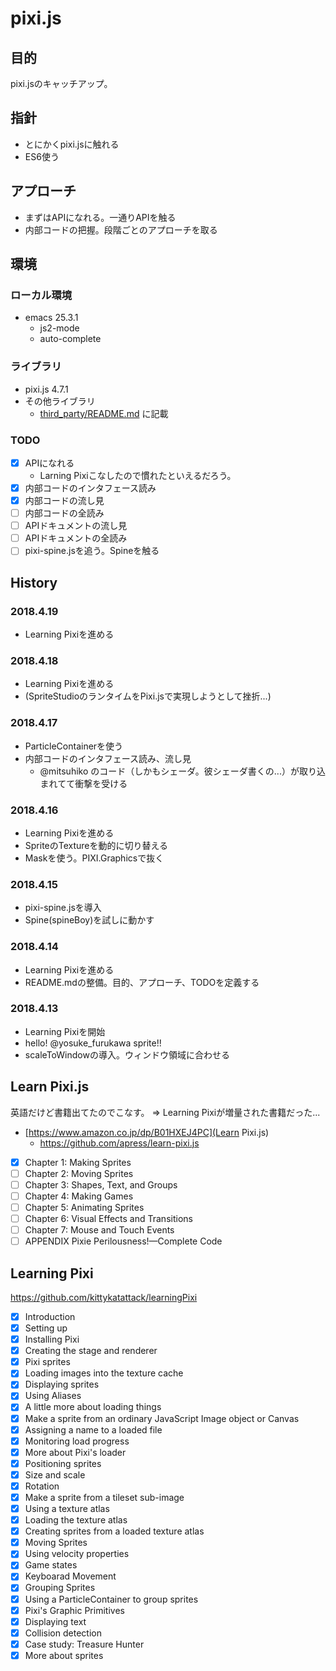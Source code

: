 # pixi.js

## 目的

pixi.jsのキャッチアップ。

## 指針

 - とにかくpixi.jsに触れる
 - ES6使う

## アプローチ

 - まずはAPIになれる。一通りAPIを触る
 - 内部コードの把握。段階ごとのアプローチを取る

## 環境

### ローカル環境

 - emacs 25.3.1
   - js2-mode
   - auto-complete

### ライブラリ

 - pixi.js 4.7.1
 - その他ライブラリ
   - [third_party/README.md](/third_party/README.md) に記載

### TODO

 - [x] APIになれる
   - Larning Pixiこなしたので慣れたといえるだろう。
 - [x] 内部コードのインタフェース読み
 - [x] 内部コードの流し見
 - [ ] 内部コードの全読み
 - [ ] APIドキュメントの流し見
 - [ ] APIドキュメントの全読み
 - [ ] pixi-spine.jsを追う。Spineを触る

## History

### 2018.4.19

 - Learning Pixiを進める

### 2018.4.18

 - Learning Pixiを進める
 - (SpriteStudioのランタイムをPixi.jsで実現しようとして挫折...)

### 2018.4.17

 - ParticleContainerを使う
 - 内部コードのインタフェース読み、流し見
   - @mitsuhiko のコード（しかもシェーダ。彼シェーダ書くの...）が取り込まれてて衝撃を受ける

### 2018.4.16

 - Learning Pixiを進める
 - SpriteのTextureを動的に切り替える
 - Maskを使う。PIXI.Graphicsで抜く

### 2018.4.15

 - pixi-spine.jsを導入
 - Spine(spineBoy)を試しに動かす

### 2018.4.14

 - Learning Pixiを進める
 - README.mdの整備。目的、アプローチ、TODOを定義する

### 2018.4.13

 - Learning Pixiを開始
 - hello! @yosuke_furukawa sprite!!
 - scaleToWindowの導入。ウィンドウ領域に合わせる

## Learn Pixi.js

英語だけど書籍出てたのでこなす。
=> Learning Pixiが増量された書籍だった...

 - [https://www.amazon.co.jp/dp/B01HXEJ4PC](Learn Pixi.js)
   - https://github.com/apress/learn-pixi.js

 - [x] Chapter 1: Making Sprites
 - [ ] Chapter 2: Moving Sprites
 - [ ] Chapter 3: Shapes, Text, and Groups
 - [ ] Chapter 4: Making Games
 - [ ] Chapter 5: Animating Sprites
 - [ ] Chapter 6: Visual Effects and Transitions
 - [ ] Chapter 7: Mouse and Touch Events
 - [ ] APPENDIX Pixie Perilousness!—Complete Code

## Learning Pixi

https://github.com/kittykatattack/learningPixi

 - [x] Introduction
 - [x] Setting up
 - [x] Installing Pixi
 - [x] Creating the stage and renderer
 - [x] Pixi sprites
 - [x] Loading images into the texture cache
 - [x] Displaying sprites
 - [x] Using Aliases
 - [x] A little more about loading things
 - [x] Make a sprite from an ordinary JavaScript Image object or Canvas
 - [x] Assigning a name to a loaded file
 - [x] Monitoring load progress
 - [x] More about Pixi's loader
 - [x] Positioning sprites
 - [x] Size and scale
 - [x] Rotation
 - [x] Make a sprite from a tileset sub-image
 - [x] Using a texture atlas
 - [x] Loading the texture atlas
 - [x] Creating sprites from a loaded texture atlas
 - [x] Moving Sprites
 - [x] Using velocity properties
 - [x] Game states
 - [x] Keyboarad Movement
 - [x] Grouping Sprites
 - [x] Using a ParticleContainer to group sprites
 - [x] Pixi's Graphic Primitives
 - [x] Displaying text
 - [x] Collision detection
 - [x] Case study: Treasure Hunter
 - [x] More about sprites

